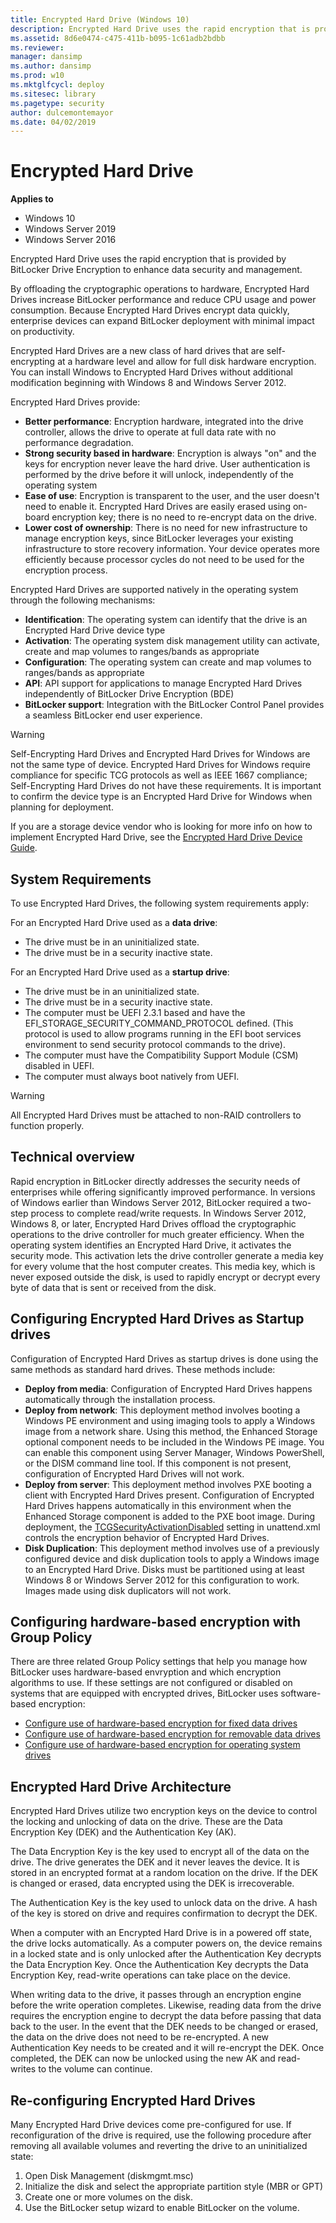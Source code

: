 ```yaml
---
title: Encrypted Hard Drive (Windows 10)
description: Encrypted Hard Drive uses the rapid encryption that is provided by BitLocker Drive Encryption to enhance data security and management.
ms.assetid: 8d6e0474-c475-411b-b095-1c61adb2bdbb
ms.reviewer:
manager: dansimp
ms.author: dansimp
ms.prod: w10
ms.mktglfcycl: deploy
ms.sitesec: library
ms.pagetype: security
author: dulcemontemayor
ms.date: 04/02/2019
---
```


# Encrypted Hard Drive

**Applies to**
- Windows 10
- Windows Server 2019
- Windows Server 2016

Encrypted Hard Drive uses the rapid encryption that is provided by BitLocker Drive Encryption to enhance data security and management.

By offloading the cryptographic operations to hardware, Encrypted Hard Drives increase BitLocker performance and reduce CPU usage and power consumption. Because Encrypted Hard Drives encrypt data quickly, enterprise devices can expand BitLocker deployment with minimal impact on productivity.

Encrypted Hard Drives are a new class of hard drives that are self-encrypting at a hardware level and allow for full disk hardware encryption. You can install Windows to Encrypted Hard Drives without additional modification beginning with Windows 8 and Windows Server 2012.

Encrypted Hard Drives provide:

-   **Better performance**: Encryption hardware, integrated into the drive controller, allows the drive to operate at full data rate with no performance degradation.
-   **Strong security based in hardware**: Encryption is always "on" and the keys for encryption never leave the hard drive. User authentication is performed by the drive before it will unlock, independently of the operating system
-   **Ease of use**: Encryption is transparent to the user, and the user doesn't need to enable it. Encrypted Hard Drives are easily erased using on-board encryption key; there is no need to re-encrypt data on the drive.
-   **Lower cost of ownership**: There is no need for new infrastructure to manage encryption keys, since BitLocker leverages your existing infrastructure to store recovery information. Your device operates more efficiently because processor cycles do not need to be used for the encryption process.

Encrypted Hard Drives are supported natively in the operating system through the following mechanisms:

-   **Identification**: The operating system can identify that the drive is an Encrypted Hard Drive device type
-   **Activation**: The operating system disk management utility can activate, create and map volumes to ranges/bands as appropriate
-   **Configuration**: The operating system can create and map volumes to ranges/bands as appropriate
-   **API**: API support for applications to manage Encrypted Hard Drives independently of BitLocker Drive Encryption (BDE)
-   **BitLocker support**: Integration with the BitLocker Control Panel provides a seamless BitLocker end user experience.

>[!WARNING]
>Self-Encrypting Hard Drives and Encrypted Hard Drives for Windows are not the same type of device. Encrypted Hard Drives for Windows require compliance for specific TCG protocols as well as IEEE 1667 compliance; Self-Encrypting Hard Drives do not have these requirements. It is important to confirm the device type is an Encrypted Hard Drive for Windows when planning for deployment.

If you are a storage device vendor who is looking for more info on how to implement Encrypted Hard Drive, see the [Encrypted Hard Drive Device Guide](https://msdn.microsoft.com/library/windows/hardware/dn653989.aspx).

## System Requirements

To use Encrypted Hard Drives, the following system requirements apply:

For an Encrypted Hard Drive used as a **data drive**:

-   The drive must be in an uninitialized state.
-   The drive must be in a security inactive state.

For an Encrypted Hard Drive used as a **startup drive**:

-   The drive must be in an uninitialized state.
-   The drive must be in a security inactive state.
-   The computer must be UEFI 2.3.1 based and have the EFI\_STORAGE\_SECURITY\_COMMAND\_PROTOCOL defined. (This protocol is used to allow programs running in the EFI boot services environment to send security protocol commands to the drive).
-   The computer must have the Compatibility Support Module (CSM) disabled in UEFI.
-   The computer must always boot natively from UEFI.

>[!WARNING]
>All Encrypted Hard Drives must be attached to non-RAID controllers to function properly.

## Technical overview

Rapid encryption in BitLocker directly addresses the security needs of enterprises while offering significantly improved performance. In versions of Windows earlier than Windows Server 2012, BitLocker required a two-step process to complete read/write requests. In Windows Server 2012, Windows 8, or later, Encrypted Hard Drives offload the cryptographic operations to the drive controller for much greater efficiency. When the operating system identifies an Encrypted Hard Drive, it activates the security mode. This activation lets the drive controller generate a media key for every volume that the host computer creates. This media key, which is never exposed outside the disk, is used to rapidly encrypt or decrypt every byte of data that is sent or received from the disk.

## Configuring Encrypted Hard Drives as Startup drives

Configuration of Encrypted Hard Drives as startup drives is done using the same methods as standard hard drives. These methods include:

-   **Deploy from media**: Configuration of Encrypted Hard Drives happens automatically through the installation process.
-   **Deploy from network**: This deployment method involves booting a Windows PE environment and using imaging tools to apply a Windows image from a network share. Using this method, the Enhanced Storage optional component needs to be included in the Windows PE image. You can enable this component using Server Manager, Windows PowerShell, or the DISM command line tool. If this component is not present, configuration of Encrypted Hard Drives will not work.
-   **Deploy from server**: This deployment method involves PXE booting a client with Encrypted Hard Drives present. Configuration of Encrypted Hard Drives happens automatically in this environment when the Enhanced Storage component is added to the PXE boot image. During deployment, the [TCGSecurityActivationDisabled](https://msdn.microsoft.com/library/windows/hardware/dn923247.aspx) setting in unattend.xml controls the encryption behavior of Encrypted Hard Drives.
-   **Disk Duplication**: This deployment method involves use of a previously configured device and disk duplication tools to apply a Windows image to an Encrypted Hard Drive. Disks must be partitioned using at least Windows 8 or Windows Server 2012 for this configuration to work. Images made using disk duplicators will not work.

## Configuring hardware-based encryption with Group Policy

There are three related Group Policy settings that help you manage how BitLocker uses hardware-based envryption and which encryption algorithms to use. If these settings are not configured or disabled on systems that are equipped with encrypted drives, BitLocker uses software-based encryption:

- [Configure use of hardware-based encryption for fixed data drives](bitlocker/bitlocker-group-policy-settings.md#bkmk-hdefxd)
- [Configure use of hardware-based encryption for removable data drives](bitlocker/bitlocker-group-policy-settings.md#configure-use-of-hardware-based-encryption-for-removable-data-drives)
- [Configure use of hardware-based encryption for operating system drives](bitlocker/bitlocker-group-policy-settings.md#configure-use-of-hardware-based-encryption-for-operating-system-drives)

## Encrypted Hard Drive Architecture

Encrypted Hard Drives utilize two encryption keys on the device to control the locking and unlocking of data on the drive. These are the Data Encryption Key (DEK) and the Authentication Key (AK).

The Data Encryption Key is the key used to encrypt all of the data on the drive. The drive generates the DEK and it never leaves the device. It is stored in an encrypted format at a random location on the drive. If the DEK is changed or erased, data encrypted using the DEK is irrecoverable.

The Authentication Key is the key used to unlock data on the drive. A hash of the key is stored on drive and requires confirmation to decrypt the DEK.

When a computer with an Encrypted Hard Drive is in a powered off state, the drive locks automatically. As a computer powers on, the device remains in a locked state and is only unlocked after the Authentication Key decrypts the Data Encryption Key. Once the Authentication Key decrypts the Data
Encryption Key, read-write operations can take place on the device.

When writing data to the drive, it passes through an encryption engine before the write operation completes. Likewise, reading data from the drive requires the encryption engine to decrypt the data before passing that data back to the user. In the event that the DEK needs to be changed or erased, the data on the drive does not need to be re-encrypted. A new Authentication Key needs to be created and it will re-encrypt the DEK. Once completed, the DEK can now be unlocked using the new AK and read-writes to the volume can continue.

## Re-configuring Encrypted Hard Drives

Many Encrypted Hard Drive devices come pre-configured for use. If reconfiguration of the drive is required, use the following procedure after removing all available volumes and reverting the drive to an uninitialized state:

1.  Open Disk Management (diskmgmt.msc)
2.  Initialize the disk and select the appropriate partition style (MBR or GPT)
3.  Create one or more volumes on the disk.
4.  Use the BitLocker setup wizard to enable BitLocker on the volume.
